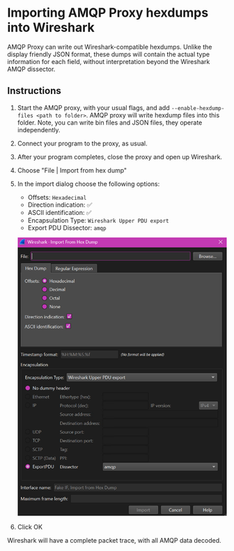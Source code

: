# Importing AMQP Proxy hexdumps into Wireshark

AMQP Proxy can write out Wireshark-compatible hexdumps. Unlike the display friendly JSON format, these dumps will
contain the actual type information for each field, without interpretation beyond the Wireshark AMQP dissector.

## Instructions

1. Start the AMQP proxy, with your usual flags, and add `--enable-hexdump-files <path to folder>`. AMQP proxy
   will write hexdump files into this folder. Note, you can write bin files and JSON files, they operate
   independently.
1. Connect your program to the proxy, as usual.
2. After your program completes, close the proxy and open up Wireshark.
3. Choose "File | Import from hex dump"
4. In the import dialog choose the following options:

   * Offsets: `Hexadecimal`
   * Direction indication: ✅
   * ASCII identification: ✅
   * Encapsulation Type: `Wireshark Upper PDU export`
   * Export PDU Dissector: `amqp`

   ![Wireshark Import Settings](wireshark-import-settings.png)
5. Click OK

Wireshark will have a complete packet trace, with all AMQP data decoded.

